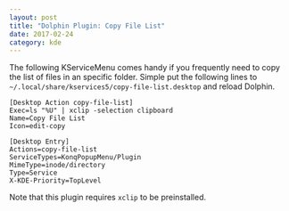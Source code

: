 ```yaml
---
layout: post
title: "Dolphin Plugin: Copy File List"
date: 2017-02-24
category: kde
---
```

The following KServiceMenu comes handy if you frequently need to copy the list of files in an specific folder. Simple put the following lines to `~/.local/share/kservices5/copy-file-list.desktop` and reload Dolphin.

```
[Desktop Action copy-file-list]
Exec=ls "%U" | xclip -selection clipboard
Name=Copy File List
Icon=edit-copy

[Desktop Entry]
Actions=copy-file-list
ServiceTypes=KonqPopupMenu/Plugin
MimeType=inode/directory
Type=Service
X-KDE-Priority=TopLevel
```

Note that this plugin requires `xclip` to be preinstalled.
